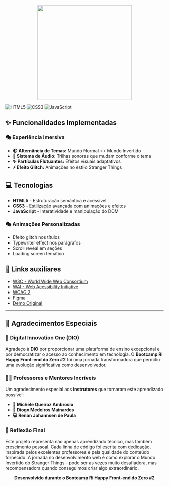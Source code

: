 <p align="center">
    <img width="300" src="https://micheleambrosio.github.io/semana-frontend-mundo-invertido/assets/images/banner/logo.svg">
</p>

<p align="center"> 
    
![HTML5](https://img.shields.io/badge/HTML5-E34F26?style=for-the-badge&logo=html5&logoColor=white)
![CSS3](https://img.shields.io/badge/CSS3-1572B6?style=for-the-badge&logo=css3&logoColor=white)
![JavaScript](https://img.shields.io/badge/JavaScript-F7DF1E?style=for-the-badge&logo=javascript&logoColor=black)

</p>

## ✨ Funcionalidades Implementadas

### 🎭 **Experiência Imersiva**
- **🌓 Alternância de Temas:** Mundo Normal ↔ Mundo Invertido
- **🎵 Sistema de Áudio:** Trilhas sonoras que mudam conforme o tema
- **✨ Partículas Flutuantes:** Efeitos visuais adaptativos
- **⚡ Efeito Glitch:** Animações no estilo Stranger Things

## 💻 Tecnologias
- **HTML5** - Estruturação semântica e acessível
- **CSS3** - Estilização avançada com animações e efeitos
- **JavaScript** - Interatividade e manipulação do DOM

### 🎭 **Animações Personalizadas**
- Efeito glitch nos títulos
- Typewriter effect nos parágrafos
- Scroll reveal em seções
- Loading screen temático

## 🔗 Links auxiliares

- [W3C - World Wide Web Consortium](http://w3c.org)
- [WAI - Web Acessibility Initiative](https://www.w3.org/WAI/)
- [WCAG 2](https://www.w3.org/WAI/WCAG21/quickref/) 
- [Figma](https://www.figma.com/file/I3Q42CcVUziRN3iMfTrbfb/Stranger-Things?node-id=0%3A1) 
- [Demo Original](https://micheleambrosio.github.io/semana-frontend-mundo-invertido/) 

---

## 🙏 Agradecimentos Especiais

### 🎯 **Digital Innovation One (DIO)**
Agradeço à **DIO** por proporcionar uma plataforma de ensino excepcional e por democratizar o acesso ao conhecimento em tecnologia. O **Bootcamp Ri Happy Front-end do Zero #2** foi uma jornada transformadora que permitiu uma evolução significativa como desenvolvedor.

### 👨‍🏫 **Professores e Mentores Incríveis**
Um agradecimento especial aos **instrutores** que tornaram este aprendizado possível:

- **🌟 Michele Queiroz Ambrosio** 
- **🚀 Diogo Medeiros Mainardes**
- **💻 Renan Johannsen de Paula**

### 💝 **Reflexão Final**

Este projeto representa não apenas aprendizado técnico, mas também crescimento pessoal. Cada linha de código foi escrita com dedicação, inspirada pelos excelentes professores e pela qualidade do conteúdo fornecido.
A jornada no desenvolvimento web é como explorar o Mundo Invertido do Stranger Things - pode ser as vezes muito desafiadora, mas recompensadora quando conseguimos criar algo extraordinário.


<div align="center">

**Desenvolvido durante o Bootcamp Ri Happy Front-end do Zero #2**

</div>
